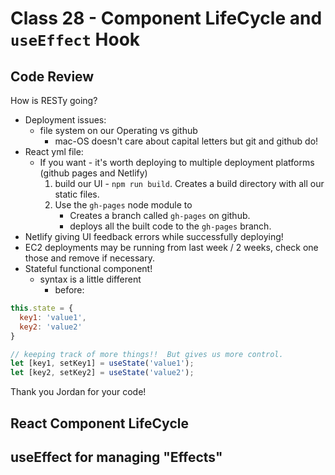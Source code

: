 # Class 28 - Component LifeCycle and `useEffect` Hook

## Code Review

How is RESTy going?

* Deployment issues:
  * file system on our Operating vs github
    * mac-OS doesn't care about capital letters but git and github do!
* React yml file:
  * If you want - it's worth deploying to multiple deployment platforms (github pages and Netlify)
    1. build our UI - `npm run build`. Creates a build directory with all our static files.
    2. Use the `gh-pages` node module to
       * Creates a branch called `gh-pages` on github.
       * deploys all the built code to the `gh-pages` branch.
* Netlify giving UI feedback errors while successfully deploying!
* EC2 deployments may be running from last week / 2 weeks, check one those and remove if necessary.
* Stateful functional component!
  * syntax is a little different
    * before:

```js
this.state = {
  key1: 'value1',
  key2: 'value2'
}
```

```js
// keeping track of more things!!  But gives us more control.
let [key1, setKey1] = useState('value1');
let [key2, setKey2] = useState('value2');
```

Thank you Jordan for your code!

## React Component LifeCycle

## useEffect for managing "Effects"
